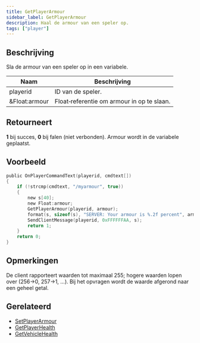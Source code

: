 ```yaml
---
title: GetPlayerArmour
sidebar_label: GetPlayerArmour
description: Haal de armour van een speler op.
tags: ["player"]
---
```


## Beschrijving

Sla de armour van een speler op in een variabele.

| Naam | Beschrijving |
| ---- | ------------ |
| playerid | ID van de speler. |
| &Float:armour | Float‑referentie om armour in op te slaan. |

## Retourneert

**1** bij succes, **0** bij falen (niet verbonden). Armour wordt in de variabele geplaatst.

## Voorbeeld

```c
public OnPlayerCommandText(playerid, cmdtext[])
{
    if (!strcmp(cmdtext, "/myarmour", true))
    {
        new s[40];
        new Float:armour;
        GetPlayerArmour(playerid, armour);
        format(s, sizeof(s), "SERVER: Your armour is %.2f percent", armour);
        SendClientMessage(playerid, 0xFFFFFFAA, s);
        return 1;
    }
    return 0;
}
```

## Opmerkingen

De client rapporteert waarden tot maximaal 255; hogere waarden lopen over (256→0, 257→1, …). Bij het opvragen wordt de waarde afgerond naar een geheel getal.

## Gerelateerd

- [SetPlayerArmour](SetPlayerArmour)
- [GetPlayerHealth](GetPlayerHealth)
- [GetVehicleHealth](GetVehicleHealth)


